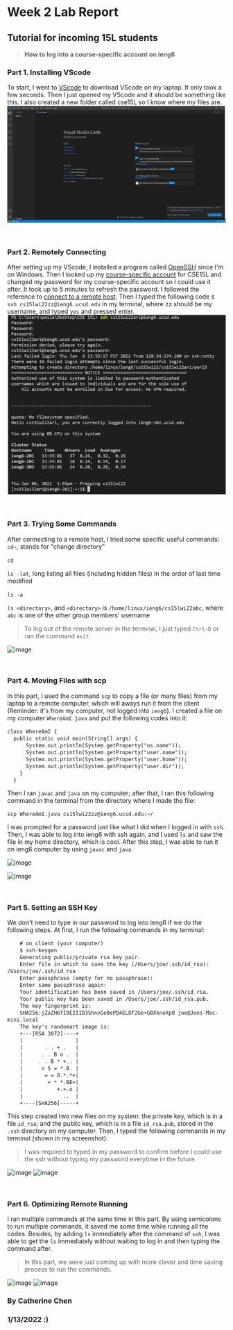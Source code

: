 # Week 2 Lab Report
## Tutorial for incoming 15L students

>**How to log into a course-specific account on ieng6**

### Part 1. Installing VScode
 To start, I went to [VScode](https://code.visualstudio.com/) to download VScode on my laptop. 
 It only took a few seconds. Then I just opened my VScode and it should be something like this. 
  I also created a new folder called cse15L so I know where my files are.
 ![Image](VScodeSetUP.png)
  
  <br/>
  
 ### Part 2. Remotely Connecting
  After setting up my VScode, I installed a program called [OpenSSH](https://docs.microsoft.com/en-us/windows-server/administration/openssh/openssh_install_firstuse) 
  since I'm on Windows. Then I looked up my [course-specific account](https://sdacs.ucsd.edu/~icc/index.php) 
  for CSE15L and changed my password for my course-specific account so I could use it after. It took up to 5
  minutes to refresh the password. I followed the reference to [connect to a remote host](https://code.visualstudio.com/docs/remote/ssh#_connect-to-a-remote-host). 
  Then I typed the following code ```$ ssh cs15lwi22zz@ieng6.ucsd.edu``` in my terminal, 
  where zz should be my username, and typed ```yes``` and pressed enter.
  ![Image](Connecting.png)
  
  <br/>
  
  ### Part 3. Trying Some Commands
   After connecting to a remote host, I tried some specific useful commands:
   ```cd~```, stands for "change directory"
   
   ```cd```
   
   ```ls -lat```, long listing all files (including hidden files) in the order of last time modified
   
   ```ls -a```
   
   ```ls <directory>```, and ```<directory>``` is ```/home/linux/ieng6/cs15lwi22abc```, where ```abc``` is
   one of the other group members' username
   > To log out of the remote server in the terminal, I just typed ```Ctrl-D``` or ran the command ```exit```.

   ![image](commands.png)
   
   
   <br/>
     
   ### Part 4. Moving Files with scp
   
   In this part, I used the command ```scp``` to copy a file (or many files) from my laptop to a remote computer, 
    which will aways run it from the client (Reminder: it's from my computer, not logged into ```ieng6```). I created
    a file on my computer ```WhereAmI.java``` and put the following codes into it:
    
    class WhereAmI {
      public static void main(String[] args) {
          System.out.println(System.getProperty("os.name"));
          System.out.println(System.getProperty("user.name"));
          System.out.println(System.getProperty("user.home"));
          System.out.println(System.getProperty("user.dir"));
        }
      }
   
   Then I ran ```javac``` and ```java``` on my computer; after that, I ran this following command in the terminal
   from the directory where I made the file:
   
    scp WhereAmI.java cs15lwi22zz@ieng6.ucsd.edu:~/
   
   I was prompted for a password just like what I did when I logged in with ```ssh```. Then, I was able to log into ieng6
   with ssh again, and I used ```ls``` and saw the file in my home directory, which is cool. After this step, 
   I was able to run it on ieng6 computer by using ```javac``` and ```java```. 
   
   ![image](moving1.png)
   
   ![image](moving2.png)
   
   <br/>
   
   
   ### Part 5. Setting an SSH Key
   We don't need to type in our password to log into ieng6 if we do the following steps. At first, I run
    the following commands in my terminal:
    
        # on client (your computer)
        $ ssh-keygen
        Generating public/private rsa key pair.
        Enter file in which to save the key (/Users/joe/.ssh/id_rsa): /Users/joe/.ssh/id_rsa
        Enter passphrase (empty for no passphrase): 
        Enter same passphrase again: 
        Your identification has been saved in /Users/joe/.ssh/id_rsa.
        Your public key has been saved in /Users/joe/.ssh/id_rsa.pub.
        The key fingerprint is:
        SHA256:jZaZH6fI8E2I1D35hnvGeBePQ4ELOf2Ge+G0XknoXp0 joe@Joes-Mac-mini.local
        The key's randomart image is:
        +---[RSA 3072]----+
        |                 |
        |       . . + .   |
        |      . . B o .  |
        |     . . B * +.. |
        |      o S = *.B. |
        |       = = O.*.*+|
        |        + * *.BE+|
        |           +.+.o |
        |             ..  |
        +----[SHA256]-----+
    
  This step created two new files on my system: the private key, which is in a file ```id_rsa```;
     and the public key, which is in a file ```id_rsa.pub```, stored in the ```.ssh``` directory on
     my computer. Then, I typed the following commands in my terminal (shown in my screenshot):
  > I was required to typed in my password to confirm before I could use the ssh without typing my
  > password everytime in the future.
     

   ![image](scp1.png)
   ![image](scp2.png)
   
   <br/>
   
   ### Part 6. Optimizing Remote Running
   I ran multiple commands at the same time in this part. By using semicolons to run multiple commands,
    it saved me some time while running all the codes. Besides, by adding ```ls``` immediately after the command
    of ```ssh```, I was able to get the ```ls``` immediately without waiting to log in and then typing the command
    after.
   >In this part, we were just coming up with more clever and time saving process to run the commands.


  ![image](morepleasant1.png)
  ![image](morepleasant2.png)
   
   
   
   ### By Catherine Chen
   ### 1/13/2022 :)
   
